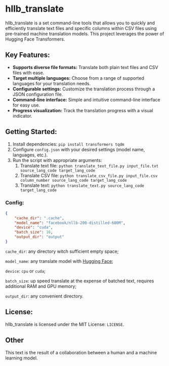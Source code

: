 # hllb_translate

hllb_translate is a set command-line tools that allows you to quickly and efficiently translate text files and specific columns within CSV files using pre-trained machine translation models. This project leverages the power of Hugging Face Transformers.

## Key Features:

- **Supports diverse file formats:** Translate both plain text files and CSV files with ease.
- **Target multiple languages:** Choose from a range of supported languages for your translation needs.
- **Configurable settings:** Customize the translation process through a JSON configuration file.
- **Command-line interface:** Simple and intuitive command-line interface for easy use.
- **Progress visualization:** Track the translation progress with a visual indicator.

## Getting Started:

1. Install dependencies: `pip install transformers tqdm`
2. Configure `config.json` with your desired settings (model name, languages, etc.).
3. Run the script with appropriate arguments:
   1. Translate text file: `python translate_text_file.py input_file.txt source_lang_code target_lang_code`
   2. Translate CSV file: `python translate_csv_file.py input_file.csv column_number source_lang_code target_lang_code`
   3. Translate text: `python translate_text.py source_lang_code target_lang_code`

### Config:

```json
{
    "cache_dir": ".cache", 
    "model_name": "facebook/nllb-200-distilled-600M",
    "device": "cuda",
    "batch_size": 16,
    "output_dir": "output"
}
```
`cache_dir`: any directory witch sufficient empty space;

`model_name`: any translate model with [Hugging Face](https://huggingface.co/models?other=translation);

`device`: `cpu` or `cuda`;

`batch_size`: up speed translate at the expense of batched text, requires additional RAM and GPU memory;

`output_dir`: any convenient directory.

## License:

hllb_translate is licensed under the MIT License: `LICENSE`.

## Other 

This text is the result of a collaboration between a human and a machine learning model.